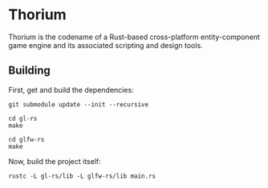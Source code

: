 # Thorium

Thorium is the codename of a Rust-based cross-platform entity-component game engine and its associated scripting and design tools.

## Building

First, get and build the dependencies:
~~~
git submodule update --init --recursive
~~~

~~~
cd gl-rs
make
~~~

~~~
cd glfw-rs
make
~~~

Now, build the project itself:
~~~
rustc -L gl-rs/lib -L glfw-rs/lib main.rs
~~~
